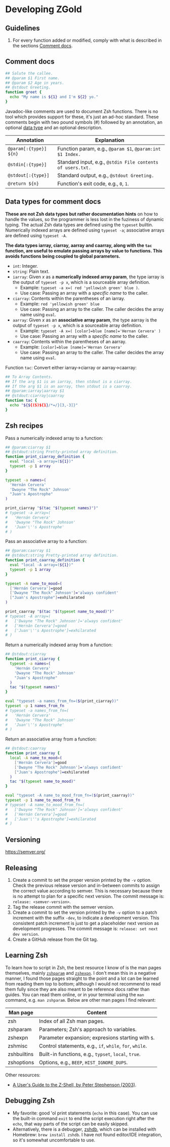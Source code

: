 # Developing ZGold

## Guidelines

1. For every function added or modified, comply with what is described in the
   sections [Comment docs](#comment-docs).

## Comment docs

```sh
## Salute the callee.
## @param $1 First name.
## @param $2 Age in years.
## @stdout Greeting.
function greet {
  echo "My name is ${1} and I'm ${2} yo."
}
```

Javadoc-like comments are used to document Zsh functions. There is no tool which
provides support for these, it's just an ad-hoc standard. These comments begin
with two pound symbols (#) followed by an annotation, an optional [data
type](#data-types-for-comment-docs) and an optional description.

| Annotation             | Explanation                                                |
|------------------------|------------------------------------------------------------|
| `@param[:{type}] ${n}` | Function param, e.g., `@param $1`, `@param:int $1 Index.`  |
| `@stdin[:{type}]`      | Standard input, e.g., `@stdin File contents of users.txt.` |
| `@stdout[:{type}]`     | Standard output, e.g., `@stdout Greeting.`                 |
| `@return ${n}`         | Function's exit code, e.g., `0`, `1`.                      |

## Data types for comment docs

**These are not Zsh data types but rather documentation hints** on how to handle
the values, so the programmer is less lost in the fuziness of dynamic typing.
The actual Zsh data types are defined using the `typeset` builtin. Numerically
indexed arrays are defined using `typeset -a`; associative arrays are defined
using `typeset -A`.

**The data types iarray, ciarray, aarray and caarray, along with the `tac`
function, are useful to emulate passing arrays by value to functions. This
avoids functions being coupled to global parameters.**

- `int`: Integer.
- `string`: Plain text.
- `iarray`: Given *x* as a **numerically indexed array param**, the type iarray
  is the output of `typeset -p x`, which is a sourceable array definition.
    - Example: `typeset -a x=( red 'yellowish green' blue )`.
    - Use case: Passing an array with a *specific name* to the caller.
- `ciarray`: Contents within the parentheses of an iarray.
    - Example: `red 'yellowish green' blue`
    - Use case: Passing an array to the caller. The caller decides the array
      name using `eval`.
- `aarray`: Given *x* as an **associative array param**, the type aarray is the
  output of `typeset -p x`, which is a sourceable array definition.
    - Example: `typeset -A x=( [color]=blue [name]='Hernan Cervera' )`
    - Use case: Passing an array with a *specific name* to the caller.
- `caarray`: Contents within the parentheses of an aarray.
    - Example: `[color]=blue [name]='Hernan Cervera'`
    - Use case: Passing an array to the caller. The caller decides the array
      name using `eval`.

Function `tac`: Convert either iarray→ciarray or aarray→caarray:

```sh
## To Array Contents.
## If the arg $1 is an iarray, then stdout is a ciarray.
## If the arg $1 is an aarray, then stdout is a caarray.
## @param:iarray|aarray $1
## @stdout:ciarray|caarray
function tac {
  echo "${${(S)${1}/*=/}[3,-3]}"
}
```

## Zsh recipes

Pass a numerically indexed array to a function:

```sh
## @param:ciarray $1
## @stdout:string Pretty-printed array definition.
function print_ciarray_definition {
  eval "local -a array=(${1})"
  typeset -p 1 array
}

typeset -a names=(
  'Hernán Cervera'
  'Dwayne "The Rock" Johnson'
  "Juan's Apostrophe"
)

print_ciarray "$(tac "$(typeset names)")"
# typeset -a array=(
#   'Hernán Cervera'
#   'Dwayne "The Rock" Johnson'
#   'Juan'\''s Apostrophe'
# )
```

Pass an associative array to a function:

```sh
## @param:caarray $1
## @stdout:string Pretty-printed array definition.
function print_caarray_definition {
  eval "local -A array=(${1})"
  typeset -p 1 array
}

typeset -A name_to_mood=(
  ['Hernán Cervera']=good
  ['Dwayne "The Rock" Johnson']='always confident'
  ["Juan's Apostrophe"]=exhilarated
)

print_caarray "$(tac "$(typeset name_to_mood)")"
# typeset -A array=(
#   ['Dwayne "The Rock" Johnson']='always confident'
#   ['Hernán Cervera']=good
#   ['Juan'\''s Apostrophe']=exhilarated
# )
```

Return a numerically indexed array from a function:

```sh
## @stdout:ciarray
function print_ciarray {
  typeset -a names=(
    'Hernán Cervera'
    'Dwayne "The Rock" Johnson'
    "Juan's Apostrophe"
  )
  tac "$(typeset names)"
}

eval "typeset -a names_from_fn=($(print_ciarray))"
typeset -p 1 names_from_fn
# typeset -a names_from_fn=(
#   'Hernán Cervera'
#   'Dwayne "The Rock" Johnson'
#   'Juan'\''s Apostrophe'
# )
```

Return an associative array from a function:

```sh
## @stdout:caarray
function print_caarray {
  local -A name_to_mood=(
    ['Hernán Cervera']=good
    ['Dwayne "The Rock" Johnson']='always confident'
    ["Juan's Apostrophe"]=exhilarated
  )
  tac "$(typeset name_to_mood)"
}

eval "typeset -A name_to_mood_from_fn=($(print_caarray))"
typeset -p 1 name_to_mood_from_fn
# typeset -A name_to_mood_from_fn=(
#   ['Dwayne "The Rock" Johnson']='always confident'
#   ['Hernán Cervera']=good
#   ['Juan'\''s Apostrophe']=exhilarated
# )
```

## Versioning

<https://semver.org/>

## Releasing

1. Create a commit to set the proper version printed by the `-v` option. Check
   the previous release version and in-between commits to assign the correct
   value according to semver. This is necessary because there is no attempt to
   plan for a specific next version. The commit message is: `release:
   <semver-version>`.
2. Tag the release commit with the semver version.
3. Create a commit to set the version printed by the `-v` option to a patch
   increment with the suffix `-dev`, to indicate a development version. This
   consistent patch increment is just to get a placeholder next version as
   development progresses. The commit message is: `release: set next dev
   version`.
4. Create a GitHub release from the Git tag.

## Learning Zsh

To learn how to script in Zsh, the best resource I know of is the man pages
themselves, mainly [`zshparam`](https://linux.die.net/man/1/zshparam) and
[`zshexpn`](https://linux.die.net/man/1/zshexpn). I don't mean this in a
negative manner, I found those pages straight to the point and a lot can be
learned from reading them top to bottom; although I would not recommend to read
them fully since they are also meant to be reference docs rather than guides.
You can read them online, or in your terminal using the `man` command, e.g. `man
zshparam`. Below are other man pages I find relevant:

| Man page    | Content                                                  |
|-------------|----------------------------------------------------------|
| zsh         | Index of all Zsh man pages.                              |
| zshparam    | Parameters; Zsh's approach to variables.                 |
| zshexpn     | Parameter expansion; expresions starting with `$`.       |
| zshmisc     | Control statements, e.g., `if`, `while`, `for`, `while`. |
| zshbuiltins | Built-in functions, e.g., `typset`, `local`, `true`.     |
| zshoptions  | Options, e.g., `BEEP`, `HIST_IGNORE_DUPS`.               |

Other resources:
- [A User's Guide to the Z-Shell, by Peter Stephenson
  (2003)](https://zsh.sourceforge.io/Guide/zshguide.html).

## Debugging Zsh

- My favorite: good 'ol print statements (`echo` in this case). You can use
  the built-in command `exit` to end the script execution right after the
  `echo`, that way parts of the script can be easily skipped.
- Alternatively, there is a debugger, [zshdb](https://github.com/rocky/zshdb),
  which can be installed with Homebrew: `brew install zshdb`. I have not found
  editor/IDE integration, so it's somewhat uncomfortable to use.
